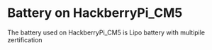 # Battery on HackberryPi_CM5

The battery used on HackberryPi_CM5 is Lipo battery with multipile zertification

